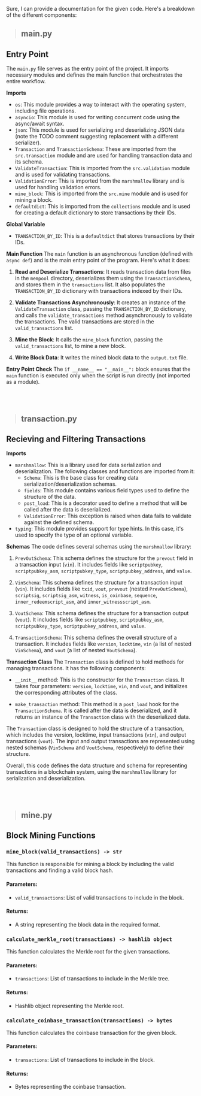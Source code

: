Sure, I can provide a documentation for the given code. Here's a breakdown of the different components:
> ## main.py
> 
**Entry Point**
---
The `main.py` file serves as the entry point of the project. It imports necessary modules and defines the main function that orchestrates the entire workflow.

**Imports**
- `os`: This module provides a way to interact with the operating system, including file operations.
- `asyncio`: This module is used for writing concurrent code using the async/await syntax.
- `json`: This module is used for serializing and deserializing JSON data (note the TODO comment suggesting replacement with a different serializer).
- `Transaction` and `TransactionSchema`: These are imported from the `src.transaction` module and are used for handling transaction data and its schema.
- `ValidateTransaction`: This is imported from the `src.validation` module and is used for validating transactions.
- `ValidationError`: This is imported from the `marshmallow` library and is used for handling validation errors.
- `mine_block`: This is imported from the `src.mine` module and is used for mining a block.
- `defaultdict`: This is imported from the `collections` module and is used for creating a default dictionary to store transactions by their IDs.

**Global Variable**
- `TRANSACTION_BY_ID`: This is a `defaultdict` that stores transactions by their IDs.

**Main Function**
The `main` function is an asynchronous function (defined with `async def`) and is the main entry point of the program. Here's what it does:

1. **Read and Deserialize Transactions**: It reads transaction data from files in the `mempool` directory, deserializes them using the `TransactionSchema`, and stores them in the `transactions` list. It also populates the `TRANSACTION_BY_ID` dictionary with transactions indexed by their IDs.

2. **Validate Transactions Asynchronously**: It creates an instance of the `ValidateTransaction` class, passing the `TRANSACTION_BY_ID` dictionary, and calls the `validate_transactions` method asynchronously to validate the transactions. The valid transactions are stored in the `valid_transactions` list.

3. **Mine the Block**: It calls the `mine_block` function, passing the `valid_transactions` list, to mine a new block.

4. **Write Block Data**: It writes the mined block data to the `output.txt` file.

**Entry Point Check**
The `if __name__ == "__main__":` block ensures that the `main` function is executed only when the script is run directly (not imported as a module).

<br>
<br>

> ## transaction.py
> 
**Recieving and Filtering Transactions**
---
**Imports**
- `marshmallow`: This is a library used for data serialization and deserialization. The following classes and functions are imported from it:
  - `Schema`: This is the base class for creating data serialization/deserialization schemas.
  - `fields`: This module contains various field types used to define the structure of the data.
  - `post_load`: This is a decorator used to define a method that will be called after the data is deserialized.
  - `ValidationError`: This exception is raised when data fails to validate against the defined schema.
- `typing`: This module provides support for type hints. In this case, it's used to specify the type of an optional variable.

**Schemas**
The code defines several schemas using the `marshmallow` library:

1. `PrevOutSchema`: This schema defines the structure for the `prevout` field in a transaction input (`vin`). It includes fields like `scriptpubkey`, `scriptpubkey_asm`, `scriptpubkey_type`, `scriptpubkey_address`, and `value`.

2. `VinSchema`: This schema defines the structure for a transaction input (`vin`). It includes fields like `txid`, `vout`, `prevout` (nested `PrevOutSchema`), `scriptsig`, `scriptsig_asm`, `witness`, `is_coinbase`, `sequence`, `inner_redeemscript_asm`, and `inner_witnessscript_asm`.

3. `VoutSchema`: This schema defines the structure for a transaction output (`vout`). It includes fields like `scriptpubkey`, `scriptpubkey_asm`, `scriptpubkey_type`, `scriptpubkey_address`, and `value`.

4. `TransactionSchema`: This schema defines the overall structure of a transaction. It includes fields like `version`, `locktime`, `vin` (a list of nested `VinSchema`), and `vout` (a list of nested `VoutSchema`).

**Transaction Class**
The `Transaction` class is defined to hold methods for managing transactions. It has the following components:

- `__init__` method: This is the constructor for the `Transaction` class. It takes four parameters: `version`, `locktime`, `vin`, and `vout`, and initializes the corresponding attributes of the class.

- `make_transaction` method: This method is a `post_load` hook for the `TransactionSchema`. It is called after the data is deserialized, and it returns an instance of the `Transaction` class with the deserialized data.

The `Transaction` class is designed to hold the structure of a transaction, which includes the version, locktime, input transactions (`vin`), and output transactions (`vout`). The input and output transactions are represented using nested schemas (`VinSchema` and `VoutSchema`, respectively) to define their structure.

Overall, this code defines the data structure and schema for representing transactions in a blockchain system, using the `marshmallow` library for serialization and deserialization.

<br>
<br>


> ## mine.py

**Block Mining Functions**
---


### `mine_block(valid_transactions) -> str`

This function is responsible for mining a block by including the valid transactions and finding a valid block hash.

#### Parameters:
- `valid_transactions`: List of valid transactions to include in the block.

#### Returns:
- A string representing the block data in the required format.

### `calculate_merkle_root(transactions) -> hashlib object`

This function calculates the Merkle root for the given transactions.

#### Parameters:
- `transactions`: List of transactions to include in the Merkle tree.

#### Returns:
- Hashlib object representing the Merkle root.

### `calculate_coinbase_transaction(transactions) -> bytes`

This function calculates the coinbase transaction for the given block.

#### Parameters:
- `transactions`: List of transactions to include in the block.

#### Returns:
- Bytes representing the coinbase transaction.
